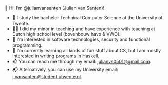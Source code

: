 👋 Hi, I’m @julianvansanten (Julian van Santen)!

- 📖 I study the bachelor Technical Computer Science at the University of Twente.
- 🧑‍🏫 I did my minor in teaching and have experience with teaching at Dutch high school level (bovenbouw havo & VWO).
- 👀 I’m interested in software technologies, security and functional programming.
- 🌱 I’m currently learning all kinds of fun stuff about CS, but I am mostly interested in writing programs in Haskell.
- 📫 You can reach me through my email: [julianvs0501@gmail.com](mailto:julianvs0501+ghrm@gmail.com).
- 📬 Alternatively, you can use my University email: [j.vansanten@student.utwente.nl](mailto:j.vansanten@student.utwente.nl).

<!---
julianvansanten/julianvansanten is a ✨ special ✨ repository because its `README.md` (this file) appears on your GitHub profile.
You can click the Preview link to take a look at your changes.
--->
